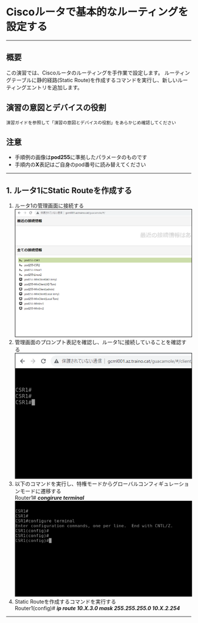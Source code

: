 

# Ciscoルータで基本的なルーティングを設定する
---

## 概要
この演習では、Ciscoルータのルーティングを手作業で設定します。
ルーティングテーブルに静的経路(Static Route)を作成するコマンドを実行し、新しいルーティングエントリを追加します。

## 演習の意図とデバイスの役割
    演習ガイドを参照して「演習の意図とデバイスの役割」をあらかじめ確認してください

## 注意
- 手順例の画像は<B>pod255</B>に準拠したパラメータのものです
- 手順内の<B>X</B>表記はご自身のpod番号に読み替えてください

---

## 1. ルータ1にStatic Routeを作成する

1. ルータ1の管理画面に接続する  
<kbd>![img](image/02/01.png)</kbd>
1. 管理画面のプロンプト表記を確認し、ルータ1に接続していることを確認する  
<kbd>![img](image/02/02.png)</kbd>
1. 以下のコマンドを実行し、特権モードからグローバルコンフィギュレーションモードに遷移する  
    Router1# ***congirure terminal***  
<kbd>![img](image/02/03.png)</kbd>
1. Static Routeを作成するコマンドを実行する  
    Router1(config)# ***ip route 10.X.3.0 mask 255.255.255.0 10.X.2.254***





---
<kbd>
<style type="text/css">img { border: 1px #000000 solid; }</style>
</kbd>